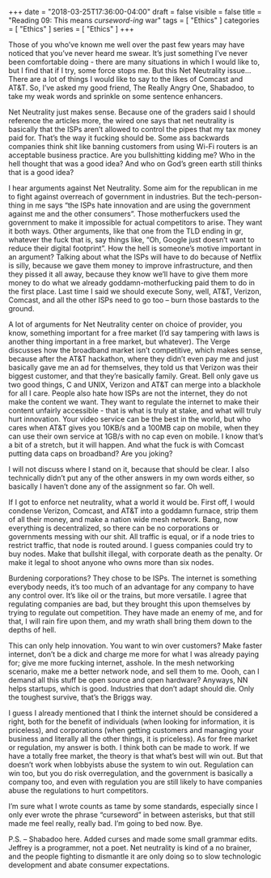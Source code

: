 +++
date = "2018-03-25T17:36:00-04:00"
draft = false
visible = false
title = "Reading 09: This means *curseword-ing* war"
tags = [ "Ethics" ]
categories = [ "Ethics" ]
series = [ "Ethics" ]
+++


Those of you who’ve known me well over the past few years may have noticed that you’ve never heard me swear. It’s just something I’ve never been comfortable doing - there are many situations in which I would like to, but I find that if I try, some force stops me. But this Net Neutrality issue… There are a lot of things I would like to say to the likes of Comcast and AT&T. So, I’ve asked my good friend, The Really Angry One, Shabadoo, to take my weak words and sprinkle on some sentence enhancers. 


Net Neutrality just makes sense. Because one of the graders said I should reference the articles more, the wired one says that net neutrality is basically that the ISPs aren’t allowed to control the pipes that my tax money paid for. That’s the way it fucking should be. Some ass backwards companies think shit like banning customers from using Wi-Fi routers is an acceptable business practice. Are you bullshitting kidding me? Who in the hell thought that was a good idea? And who on God’s green earth still thinks that is a good idea?


I hear arguments against Net Neutrality. Some aim for the republican in me to fight against overreach of government in industries. But the tech-person-thing in me says “the ISPs hate innovation and are using the government against me and the other consumers”. Those motherfuckers used the government to make it impossible for actual competitors to arise. They want it both ways. Other arguments, like that one from the TLD ending in gr, whatever the fuck that is, say things like, “Oh, Google just doesn’t want to reduce their digital footprint”. How the hell is someone’s motive important in an argument? Talking about what the ISPs will have to do because of Netflix is silly, because we gave them money to improve infrastructure, and then they pissed it all away, because they know we’ll have to give them more money to do what we already goddamn-motherfucking paid them to do in the first place. Last time I said we should execute Sony, well, AT&T, Verizon, Comcast, and all the other ISPs need to go too – burn those bastards to the ground.


A lot of arguments for Net Neutrality center on choice of provider, you know, something important for a free market (I’d say tampering with laws is another thing important in a free market, but whatever). The Verge discusses how the broadband market isn’t competitive, which makes sense, because after the AT&T hackathon, where they didn’t even pay me and just basically gave me an ad for themselves, they told us that Verizon was their biggest customer, and that they’re basically family. Great. Bell only gave us two good things, C and UNIX, Verizon and AT&T can merge into a blackhole for all I care. People also hate how ISPs are not the internet, they do not make the content we want. They want to regulate the internet to make their content unfairly accessible - that is what is truly at stake, and what will truly hurt innovation. Your video service can be the best in the world, but who cares when AT&T gives you 10KB/s and a 100MB cap on mobile, when they can use their own service at 1GB/s with no cap even on mobile. I know that’s a bit of a stretch, but it will happen. And what the fuck is with Comcast putting data caps on broadband? Are you joking?


I will not discuss where I stand on it, because that should be clear. I also technically didn’t put any of the other answers in my own words either, so basically I haven’t done any of the assignment so far. Oh well.


If I got to enforce net neutrality, what a world it would be. First off, I would condense Verizon, Comcast, and AT&T into a goddamn furnace, strip them of all their money, and make a nation wide mesh network. Bang, now everything is decentralized, so there can be no corporations or governments messing with our shit. All traffic is equal, or if a node tries to restrict traffic, that node is routed around. I guess companies could try to buy nodes. Make that bullshit illegal, with corporate death as the penalty. Or make it legal to shoot anyone who owns more than six nodes.


Burdening corporations? They chose to be ISPs. The internet is something everybody needs, it’s too much of an advantage for any company to have any control over. It’s like oil or the trains, but more versatile. I agree that regulating companies are bad, but they brought this upon themselves by trying to regulate out competition. They have made an enemy of me, and for that, I will rain fire upon them, and my wrath shall bring them down to the depths of hell. 


This can only help innovation. You want to win over customers? Make faster internet, don’t be a dick and charge me more for what I was already paying for; give me more fucking internet, asshole. In the mesh networking scenario, make me a better network node, and sell them to me. Oooh, can I demand all this stuff be open source and open hardware? Anyways, NN helps startups, which is good. Industries that don’t adapt should die. Only the toughest survive, that’s the Briggs way.


I guess I already mentioned that I think the internet should be considered a right, both for the benefit of individuals (when looking for information, it is priceless), and corporations (when getting customers and managing your business and literally all the other things, it is priceless). As for free market or regulation, my answer is both. I think both can be made to work. If we have a totally free market, the theory is that what’s best will win out. But that doesn’t work when lobbyists abuse the system to win out. Regulation can win too, but you do risk overregulation, and the government is basically a company too, and even with regulation you are still likely to have companies abuse the regulations to hurt competitors.


I’m sure what I wrote counts as tame by some standards, especially since I only ever wrote the phrase “curseword” in between asterisks, but that still made me feel really, really bad. I’m going to bed now. Bye.


P.S. – Shabadoo here.  Added curses and made some small grammar edits.  Jeffrey is a programmer, not a poet.  Net neutrality is kind of a no brainer, and the people fighting to dismantle it are only doing so to slow technologic development and abate consumer expectations.
